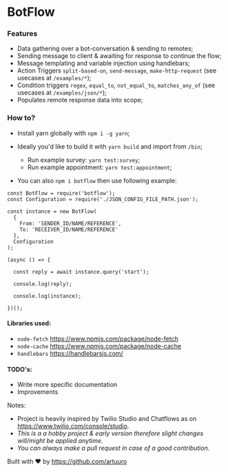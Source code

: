 # BotFlow

### Features
- Data gathering over a bot-conversation & sending to remotes;
- Sending message to client & awaiting for response to continue the flow;
- Message templating and variable injection using handlebars;
- Action Triggers `split-based-on`, `send-message`, `make-http-request` (see usecases at `/examples/*`);
- Condition triggers `regex`, `equal_to`, `not_equal_to`, `matches_any_of` (see usecases at `/examples/json/*`);
- Populates remote response data into scope;

### How to?
- Install yarn globally with `npm i -g yarn`;
- Ideally you'd like to build it with `yarn build` and import from `/bin`;
  - Run example survey: `yarn test:survey`;
  - Run example appointment: `yarn test:appointment`;

- You can also `npm i botflow` then use following example:
```
const BotFlow = require('botflow');
const Configuration = require('./JSON_CONFIG_FILE_PATH.json');

const instance = new BotFlow(
  {
    From: 'SENDER_ID/NAME/REFERENCE',
    To: 'RECEIVER_ID/NAME/REFERENCE'
  }, 
  Configuration
);

(async () => {
  
  const reply = await instance.query('start');

  console.log(reply);

  console.log(instance);
 
})();
```

#### Libraries used:
- `node-fetch` https://www.npmjs.com/package/node-fetch
- `node-cache` https://www.npmjs.com/package/node-cache
- `handlebars` https://handlebarsjs.com/


#### TODO's:
- Write more specific documentation
- Improvements

Notes: 
- Project is heavily inspired by Twilio Studio and Chatflows as on https://www.twilio.com/console/studio.
- _This is a a hobby project & early version therefore slight changes will/might be applied anytime._
- _You can always make a pull request in case of a good contribution._

Built with ♥ by https://github.com/artuuro
